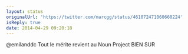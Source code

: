 ```yaml
---
layout: status
originalUrl: 'https://twitter.com/marcgg/status/461072471060660224'
isReply: true
date: 2014-04-29 09:20:18
---
```


@emilanddc Tout le mérite revient au Noun Project BIEN SUR
